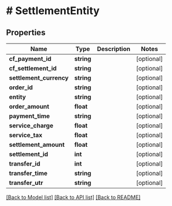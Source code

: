 # # SettlementEntity

## Properties

Name | Type | Description | Notes
------------ | ------------- | ------------- | -------------
**cf_payment_id** | **string** |  | [optional]
**cf_settlement_id** | **string** |  | [optional]
**settlement_currency** | **string** |  | [optional]
**order_id** | **string** |  | [optional]
**entity** | **string** |  | [optional]
**order_amount** | **float** |  | [optional]
**payment_time** | **string** |  | [optional]
**service_charge** | **float** |  | [optional]
**service_tax** | **float** |  | [optional]
**settlement_amount** | **float** |  | [optional]
**settlement_id** | **int** |  | [optional]
**transfer_id** | **int** |  | [optional]
**transfer_time** | **string** |  | [optional]
**transfer_utr** | **string** |  | [optional]

[[Back to Model list]](../../README.md#models) [[Back to API list]](../../README.md#endpoints) [[Back to README]](../../README.md)
